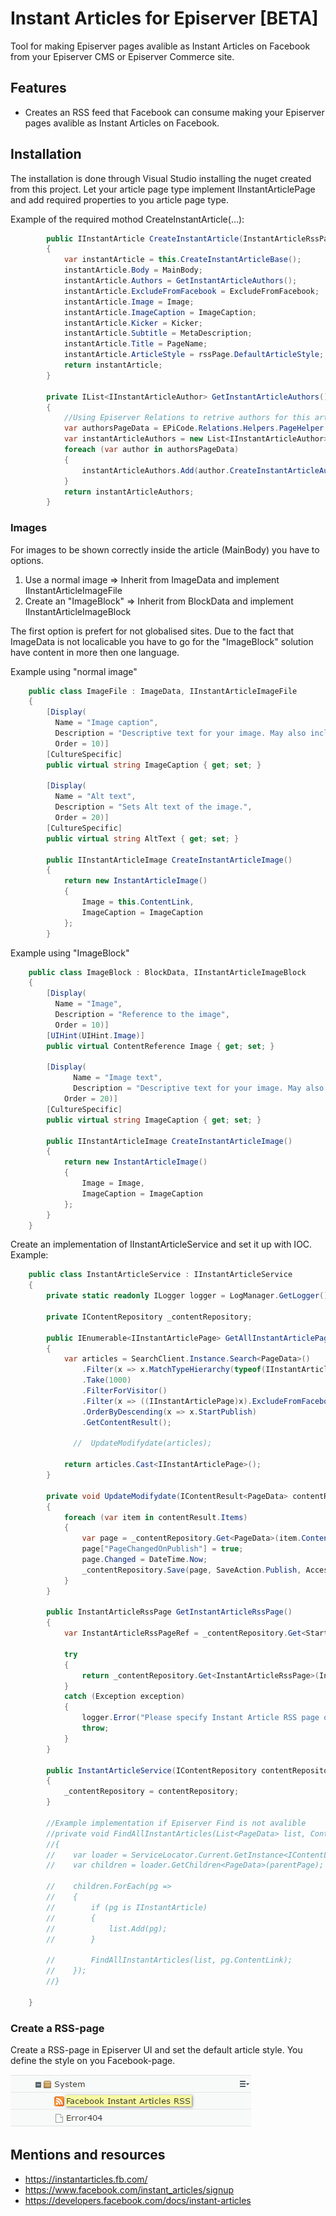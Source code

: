 # Instant Articles for Episerver [BETA] #
Tool for making Episerver pages avalible as Instant Articles on Facebook from your Episerver CMS or Episerver Commerce site.

## Features ##
 * Creates an RSS feed that Facebook can consume making your Episerver pages avalible as Instant Articles on Facebook.

## Installation ##
The installation is done through Visual Studio installing the nuget created from this project. 
Let your article page type implement IInstantArticlePage and add required properties to you article page type.

Example of the required mothod CreateInstantArticle(...):
```C#
        public IInstantArticle CreateInstantArticle(InstantArticleRssPage rssPage)
        {
            var instantArticle = this.CreateInstantArticleBase();
            instantArticle.Body = MainBody;
            instantArticle.Authors = GetInstantArticleAuthors();
            instantArticle.ExcludeFromFacebook = ExcludeFromFacebook;
            instantArticle.Image = Image;
            instantArticle.ImageCaption = ImageCaption;
            instantArticle.Kicker = Kicker;
            instantArticle.Subtitle = MetaDescription;
            instantArticle.Title = PageName;
            instantArticle.ArticleStyle = rssPage.DefaultArticleStyle;
            return instantArticle;
        }

        private IList<IInstantArticleAuthor> GetInstantArticleAuthors()
        {
            //Using Episerver Relations to retrive authors for this article https://github.com/BVNetwork/Relations
            var authorsPageData = EPiCode.Relations.Helpers.PageHelper.GetPagesRelated(this.ContentLink.ToPageReference(), "ArticleWriter").Cast<IInstantArticleAuthorContent>();
            var instantArticleAuthors = new List<IInstantArticleAuthor>();
            foreach (var author in authorsPageData)
            {
                instantArticleAuthors.Add(author.CreateInstantArticleAuthor());
            }
            return instantArticleAuthors;
        }
```
### Images ###
For images to be shown correctly inside the article (MainBody) you have to options.
1. Use a normal image => Inherit from ImageData and implement IInstantArticleImageFile
2. Create an "ImageBlock" => Inherit from BlockData and implement IInstantArticleImageBlock

The first option is prefert for not globalised sites. Due to the fact that ImageData is not localicable you have to go for the "ImageBlock" solution have content in more then one language.

Example using "normal image"

```C#
    public class ImageFile : ImageData, IInstantArticleImageFile
    {
        [Display(
          Name = "Image caption",
          Description = "Descriptive text for your image. May also include attribution to the originator or creator of this image.",
          Order = 10)]
        [CultureSpecific]
        public virtual string ImageCaption { get; set; }

        [Display(
          Name = "Alt text",
          Description = "Sets Alt text of the image.",
          Order = 20)]
        [CultureSpecific]
        public virtual string AltText { get; set; }

        public IInstantArticleImage CreateInstantArticleImage()
        {
            return new InstantArticleImage()
            {
                Image = this.ContentLink,
                ImageCaption = ImageCaption
            };
        }
```

Example using "ImageBlock"
```C#
    public class ImageBlock : BlockData, IInstantArticleImageBlock
    {
        [Display(
          Name = "Image",
          Description = "Reference to the image",
          Order = 10)] 
        [UIHint(UIHint.Image)]
        public virtual ContentReference Image { get; set; }

        [Display(
              Name = "Image text",
              Description = "Descriptive text for your image. May also include attribution to the originator or creator of this image.",
            Order = 20)]
        [CultureSpecific]
        public virtual string ImageCaption { get; set; }

        public IInstantArticleImage CreateInstantArticleImage()
        {
            return new InstantArticleImage()
            {
                Image = Image,
                ImageCaption = ImageCaption
            };
        }
    }
```

Create an implementation of IInstantArticleService and set it up with IOC.
Example:
```C#
    public class InstantArticleService : IInstantArticleService
    {
        private static readonly ILogger logger = LogManager.GetLogger();

        private IContentRepository _contentRepository;

        public IEnumerable<IInstantArticlePage> GetAllInstantArticlePages()
        {
            var articles = SearchClient.Instance.Search<PageData>()
                .Filter(x => x.MatchTypeHierarchy(typeof(IInstantArticlePage)))
                .Take(1000)
                .FilterForVisitor()
                .Filter(x => ((IInstantArticlePage)x).ExcludeFromFacebook.Match(false))
                .OrderByDescending(x => x.StartPublish)
                .GetContentResult();

              //  UpdateModifydate(articles);

            return articles.Cast<IInstantArticlePage>();
        }

        private void UpdateModifydate(IContentResult<PageData> contentResult)
        {
            foreach (var item in contentResult.Items)
            {
                var page = _contentRepository.Get<PageData>(item.ContentLink).CreateWritableClone();
                page["PageChangedOnPublish"] = true;
                page.Changed = DateTime.Now;
                _contentRepository.Save(page, SaveAction.Publish, AccessLevel.NoAccess);
            }
        }

        public InstantArticleRssPage GetInstantArticleRssPage()
        {
            var InstantArticleRssPageRef = _contentRepository.Get<StartPage>(ContentReference.StartPage).InstantArticleRssPage;

            try
            {
                return _contentRepository.Get<InstantArticleRssPage>(InstantArticleRssPageRef);
            }
            catch (Exception exception)
            {
                logger.Error("Please specify Instant Article RSS page on start page under Site settins", exception);
                throw;
            }
        }

        public InstantArticleService(IContentRepository contentRepository)
        {
            _contentRepository = contentRepository;
        }

        //Example implementation if Episerver Find is not avalible
        //private void FindAllInstantArticles(List<PageData> list, ContentReference parentPage)
        //{
        //    var loader = ServiceLocator.Current.GetInstance<IContentLoader>();
        //    var children = loader.GetChildren<PageData>(parentPage);

        //    children.ForEach(pg =>
        //    {
        //        if (pg is IInstantArticle)
        //        {
        //            list.Add(pg);
        //        }

        //        FindAllInstantArticles(list, pg.ContentLink);
        //    });
        //}

    }
```

### Create a RSS-page ###
Create a RSS-page in Episerver UI and set the default article style. You define the style on you Facebook-page.

![](https://github.com/BVNetwork/InstantArticles/blob/master/doc/img/InstantArticlePageInEpiserver.png)


## Mentions and resources ##
* https://instantarticles.fb.com/
* https://www.facebook.com/instant_articles/signup
* https://developers.facebook.com/docs/instant-articles
